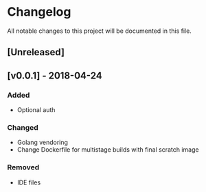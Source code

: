 # Changelog
All notable changes to this project will be documented in this file.

## [Unreleased]

## [v0.0.1] - 2018-04-24
### Added
- Optional auth

### Changed
- Golang vendoring
- Change Dockerfile for multistage builds with final scratch image 

### Removed
- IDE files